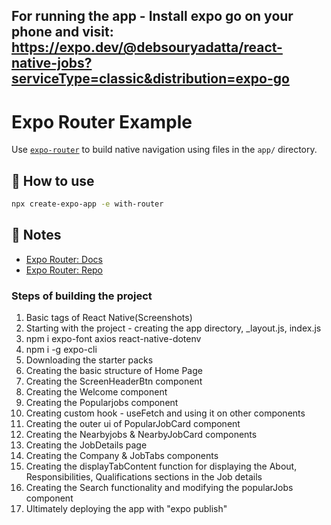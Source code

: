 ## For running the app - Install expo go on your phone and visit: https://expo.dev/@debsouryadatta/react-native-jobs?serviceType=classic&distribution=expo-go

# Expo Router Example

Use [`expo-router`](https://expo.github.io/router) to build native navigation using files in the `app/` directory.

## 🚀 How to use

```sh
npx create-expo-app -e with-router
```

## 📝 Notes

- [Expo Router: Docs](https://expo.github.io/router)
- [Expo Router: Repo](https://github.com/expo/router)


### Steps of building the project
1. Basic tags of React Native(Screenshots)
2. Starting with the project - creating the app directory, _layout.js, index.js
3. npm i expo-font axios react-native-dotenv
4. npm i -g expo-cli
5. Downloading the starter packs
6. Creating the basic structure of Home Page
7. Creating the ScreenHeaderBtn component
8. Creating the Welcome component
9. Creating the Popularjobs component
10. Creating custom hook - useFetch and using it on other components
11. Creating the outer ui of PopularJobCard component
11. Creating the Nearbyjobs & NearbyJobCard components
12. Creating the JobDetails page
13. Creating the Company & JobTabs components
14. Creating the displayTabContent function for displaying the About, Responsibilities, Qualifications sections in the Job details
15. Creating the Search functionality and modifying the popularJobs component
16. Ultimately deploying the app with "expo publish"
